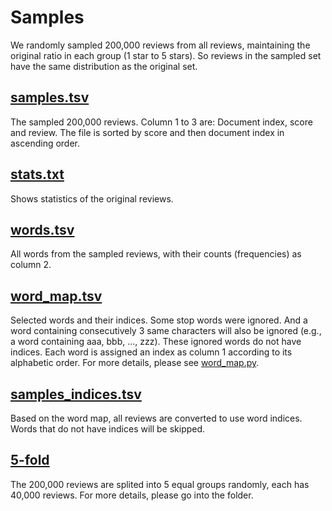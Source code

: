 # Samples

We randomly sampled 200,000 reviews from all reviews, maintaining the original ratio in each group (1 star to 5 stars). So reviews in the sampled set have the same distribution as the original set.

## [samples.tsv](samples.zip)
The sampled 200,000 reviews. Column 1 to 3 are: Document index, score and review. The file is sorted by score and then document index in ascending order.

## [stats.txt](stats.txt)
Shows statistics of the original reviews.

## [words.tsv](words.tsv)
All words from the sampled reviews, with their counts (frequencies) as column 2.

## [word_map.tsv](word_map.tsv)
Selected words and their indices. Some stop words were ignored. And a word containing consecutively 3 same characters will also be ignored (e.g., a word containing aaa, bbb, ..., zzz). These ignored words do not have indices.
Each word is assigned an index as column 1 according to its alphabetic order.
For more details, please see [word_map.py](scripts/word_map.py).

## [samples_indices.tsv](samples_indices.zip)
Based on the word map, all reviews are converted to use word indices. Words that do not have indices will be skipped.

## [5-fold](5-fold/)
The 200,000 reviews are splited into 5 equal groups randomly, each has 40,000 reviews. For more details, please go into the folder.